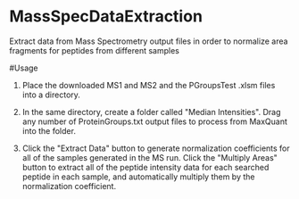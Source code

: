 # MassSpecDataExtraction
Extract data from Mass Spectrometry output files in order to normalize area fragments for peptides from different samples

#Usage
1. Place the downloaded MS1 and MS2 and the PGroupsTest .xlsm files into a directory.

2. In the same directory, create a folder called "Median Intensities". Drag any number of ProteinGroups.txt output files to process from MaxQuant into the folder.

3. Click the "Extract Data" button to generate normalization coefficients for all of the samples generated in the MS run. Click the "Multiply Areas" button to extract all of the peptide intensity data for each searched peptide in each sample, and automatically multiply them by the normalization coefficient. 

